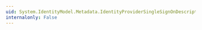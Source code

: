 ```yaml
---
uid: System.IdentityModel.Metadata.IdentityProviderSingleSignOnDescriptor
internalonly: False
---
```

